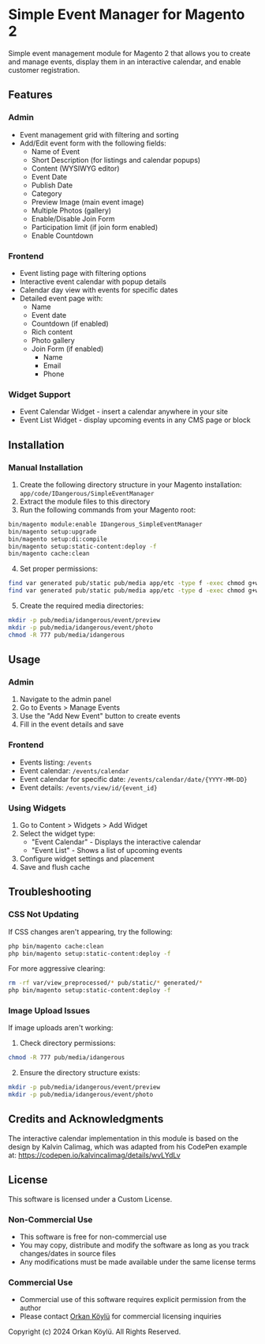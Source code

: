 # Simple Event Manager for Magento 2

Simple event management module for Magento 2 that allows you to create and manage events, display them in an interactive calendar, and enable customer registration.

## Features

### Admin
- Event management grid with filtering and sorting
- Add/Edit event form with the following fields:
  - Name of Event
  - Short Description (for listings and calendar popups)
  - Content (WYSIWYG editor)
  - Event Date
  - Publish Date
  - Category
  - Preview Image (main event image)
  - Multiple Photos (gallery)
  - Enable/Disable Join Form
  - Participation limit (if join form enabled)
  - Enable Countdown

### Frontend
- Event listing page with filtering options
- Interactive event calendar with popup details
- Calendar day view with events for specific dates
- Detailed event page with:
  - Name
  - Event date
  - Countdown (if enabled)
  - Rich content
  - Photo gallery
  - Join Form (if enabled)
    - Name
    - Email
    - Phone

### Widget Support
- Event Calendar Widget - insert a calendar anywhere in your site
- Event List Widget - display upcoming events in any CMS page or block

## Installation

### Manual Installation
1. Create the following directory structure in your Magento installation: `app/code/IDangerous/SimpleEventManager`
2. Extract the module files to this directory
3. Run the following commands from your Magento root:

```bash
bin/magento module:enable IDangerous_SimpleEventManager
bin/magento setup:upgrade
bin/magento setup:di:compile
bin/magento setup:static-content:deploy -f
bin/magento cache:clean
```

4. Set proper permissions:
```bash
find var generated pub/static pub/media app/etc -type f -exec chmod g+w {} \;
find var generated pub/static pub/media app/etc -type d -exec chmod g+ws {} \;
```

5. Create the required media directories:
```bash
mkdir -p pub/media/idangerous/event/preview
mkdir -p pub/media/idangerous/event/photo
chmod -R 777 pub/media/idangerous
```

## Usage

### Admin
1. Navigate to the admin panel
2. Go to Events > Manage Events
3. Use the "Add New Event" button to create events
4. Fill in the event details and save

### Frontend
- Events listing: `/events`
- Event calendar: `/events/calendar`
- Event calendar for specific date: `/events/calendar/date/{YYYY-MM-DD}`
- Event details: `/events/view/id/{event_id}`

### Using Widgets
1. Go to Content > Widgets > Add Widget
2. Select the widget type:
   - "Event Calendar" - Displays the interactive calendar
   - "Event List" - Shows a list of upcoming events
3. Configure widget settings and placement
4. Save and flush cache

## Troubleshooting

### CSS Not Updating
If CSS changes aren't appearing, try the following:

```bash
php bin/magento cache:clean
php bin/magento setup:static-content:deploy -f
```

For more aggressive clearing:

```bash
rm -rf var/view_preprocessed/* pub/static/* generated/*
php bin/magento setup:static-content:deploy -f
```

### Image Upload Issues
If image uploads aren't working:

1. Check directory permissions:
```bash
chmod -R 777 pub/media/idangerous
```

2. Ensure the directory structure exists:
```bash
mkdir -p pub/media/idangerous/event/preview
mkdir -p pub/media/idangerous/event/photo
```

## Credits and Acknowledgments

The interactive calendar implementation in this module is based on the design by Kalvin Calimag, which was adapted from his CodePen example at: https://codepen.io/kalvincalimag/details/wvLYdLv

## License

This software is licensed under a Custom License.

### Non-Commercial Use
- This software is free for non-commercial use
- You may copy, distribute and modify the software as long as you track changes/dates in source files
- Any modifications must be made available under the same license terms

### Commercial Use
- Commercial use of this software requires explicit permission from the author
- Please contact [Orkan Köylü](orkan.koylu@gmail.com) for commercial licensing inquiries

Copyright (c) 2024 Orkan Köylü. All Rights Reserved.